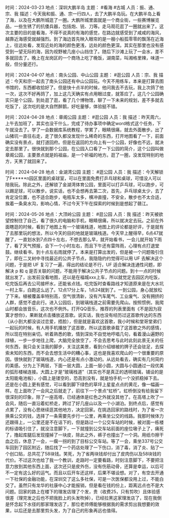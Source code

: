 
时间：2024-03-23
地点：深圳大鹏半岛
主题： #看海 #古城
人员：振、通、宗、我
描述：今天我和振、通、宗一行四人，去了大鹏半岛玩。在大鹏半岛上看了海，以及在大鹏所城逛了一圈。大鹏所城里面就是一个商业街，一些赛博展览品，一些生锈了的抗倭兵器，包括炮、铳、刀等。走马观花逛了一圈就出来了。这次主要的目的是看海，不得不说真的有海的感觉，在路边就感受到了咸咸的海风，越靠近海感受就越强烈。到了海边首先映入眼帘的是一艘小船孤零零的飘荡在近海上，往远处看，发现近处的海的颜色更浅，远处的颜色更深。其实在那里也没有感受到一望无际的海，因为视野被几座小山挡住了。随后下沙滩上玩了一会水，差不多就回去了。晚上在龙岗区的一个商场上吃了晚饭，湖南菜，叫湘格里辣，味道一般，但分量还行。


时间：2024-04-07
地点：南头公园、中山公园
主题： #逛公园
人员：宗、我
描述：今天和宗一起去了南头公园还有中山公园玩。今天不用练车，本来是打算去图书馆的，东西都收拾好了。但是快十点半的时候，他问我去不去玩，我上次鸽了他一次，这次不好再鸽了，加上这几天确实有点用眼过度，就答应了。这几个公园确实只是个公园，到处逛了逛，看了几个博物馆，聊了一下未来的规划，差不多就去吃饭了，这次吃的是大自然醉鹅，好吃量够，体验挺不错。


时间：2024-04-28
地点：章阁公园
主题： #逛公园
人员：我
描述：昨天周六，上午去加班了，其实也没干什么，完成了待办事项中确定word格式这个任务，下午就没去了。学了一会数据库系统教程，学累了，眼睛很痛，就去外面散步。出了山猪坑一直往右走，走了很久都没发现什么稀奇的东西，打开地图看了一下，前面确实没有景点，就打道回府。但是在返回的方向上有一个公园，好像也不远，就决定去那里了。很快就到那个公园，在公园入口看了一下公园的简介，这个公园叫做章阁公园，主要景点就是妈祖庙，是一个祈福的地方。逛了一圈，没发现特别的地方，天黑了就回来了。


时间：2024-04-28
地点：金湖湾公园
主题： #逛公园
人员：我
描述：今天解锁了F*****n园区里面的桌球室，可以在里面免费打乒乓球和桌球，可惜没人可以陪我玩。除此之外，还解锁了金湖湾体育公园，里面可以打乒乓球，可以跑步，可以踢足球，可以散步。说实话，也不会想再去第二次，首先，乒乓球桌太少，去了肯定没位置，也不适合跑步，电瓶车太多，横冲直撞，不安全，散步也不太合适，挨着一条臭水沟，影响心情，不过今天下午在探索的时候到是想起了赣江。


时间：2024-05-26
地点：大顶岭公园
主题： #逛公园
人员：我
描述：昨天被欲望控制住了自己，看了很久的电脑和手机，眼睛很痛，所以就决定去玩。之前在外面瞎逛的时候，看到了地图上有一个玻璃栈道，地图上的评论都是好评，于是就有了去那里玩的想法，所以今天的目的地就是玻璃栈道。今天早上醒得早，6点47就醒了，一直划水到7点四十左右，不想去那么早，就开始看书，一会儿就开始下雨了，看了天气预报，会下一个小时左右，而且下午还有雷阵雨，心理有点打退堂鼓。继续看书，到十点左右雨就停了。本来是打算出发的，但是被一个问题吸引住了，即在二叉树中寻找最近的公共子节点，我隐隐约约觉得可以用 UF 去解决这个问题，于是把 UF 复习了一遍，得出的结论是不行，UF 适合解决连通性问题，即解决 p 和 q 是否关联的问题，不能用于解决公共子节点的问题。到十一点的时候就出发了，出发前没看地图，还以是在福城xxx上车，所以就觉定去园区内吃饭，吃完饭后再去公司接杯水，还能省点钱。吃完饭时查看路线才知道原来是在大水坑一村上车，白跑这么远了。12点17分上车，1点24就到了。一到公园，身心就放松了下来。植被覆盖率特别高，空气很清新，没有汽车尾气、工业废气、没有拥挤的人群，感觉不虚此行。进入公园后，到玻璃栈道之前需要先爬山。按照惯例，我爬山时都会放音乐，这次也不例外。打开QQ音乐，推荐的列表里面有《不是因为寂寞才想你》，果断就点击播放这首歌。说实话，我也没有经历过这首歌传达的东西（从小到大都没谈过恋爱，捂脸），但是就是喜欢这首歌，我小时候和堂哥堂弟们一起玩的时候，有人用手机播放了这首歌，所以这首歌承载了这首歌之外的感情，所以现在特别亲切。听着熟悉的歌，情到深处不自觉地哼唱几句，看着漫山遍野的绿植，一步一步地往上爬，大脑完全放空了，不会去思考与此时此刻此景无关的任何东西，我只会关注我的脚步，关注这美景，看到介绍植被的牌子还会驻足，去探索未知的东西，而不会去想生活中的糟心事，这也是我喜欢爬山的一个很重要的原因。很快就到了玻璃栈道，内心还是有点小激动的。从远处看去，确实有几何简约的美感。分为上下两层，下面一层大圆，上面一层小圆，大圆与小圆通过一段优美的弧形楼梯连接。大圆上才是“玻璃栈道"（其实也不是真正的透明玻璃，铺设的是太阳能电池板），小圆上是镂空的，恐高到没有，就是怕手机一个没抓稳掉下去。还是在小圆上更有感觉，可以看到脚下绿色的草坪上星星点点的黄花，像一幅画一样。在上面吹了一会风之后就走了，前往下一个景点“虹桥”。虹桥倒没有给我留下很深刻的印象，除了一座高塔，已经通体是红色之外就没其他了。在高塔上吹了一会风，随后一直沿着虹桥走，跨过了好几座山以及一个小湖泊。到终点后，感觉有点累了，没有心思继续逛其他地方，决定回家。在挑选回家的路线时，为了省一次换乘公交的钱，选择了一条需要先步行一公里，再乘坐公交的线路。我那时候体力还跟得上，一公里还是不在话下的，但是路过一个公交车站的时候，被对面一栋楼的标语吸引住了，就没注意脚下，一下就撞到公交车站前面的座位墩子上了，痛死了，撸起库腿后发现撞掉了一块皮，除此之外，裤子也撞出了一个洞。用纸巾擦干血之后，休息了一会，一瘸一拐的到了目标公交车站。等了一会，乘坐337号公交车回到了园区附近，随后找了一个药店处理了一下伤口，消了毒，消了炎、贴了一个创口贴，总共花了58块钱。笑死，为了省两块钱却付出了皮肉伤以及58块钱的代价。不过这次也给了我一个教训，走路时一定要看路，时刻注意脚下，不要把注意力放到其他东西上面，这次还只是皮外伤，没有伤筋动骨，还算是幸运，以后可不一定有这么好的运气。而且以后开车还这样，后果不堪设想。对了，有空去开通一下社保的金融功能，在深圳交了这么多社保，可是一次医保都没用上过，不能白交了。虽然只有龙华的社康中心才能报销，但是看在钱的份上，距离远点也不是大问题。回家的路上在楼下的理发店理了个发，贵（收费25，只有剪吹）且体验感很差（理完发之后也不把我脸上的头发吹掉），已经拉黑这家理发店了，现在我倒是怀念起下水径的那家理发店了，那位老师傅能够根据我的需求剪出我想要的效果，以后还是去那里剪头发，为了自己的形象再远也值得。
